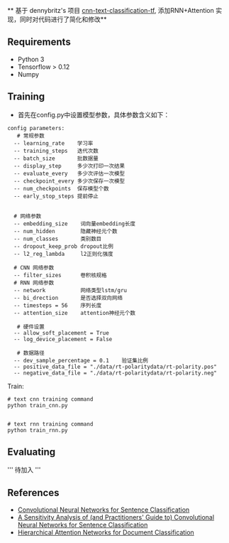 ** 基于 dennybritz's 项目 [cnn-text-classification-tf](https://github.com/dennybritz/cnn-text-classification-tf), 添加RNN+Attention 实现，同时对代码进行了简化和修改**


## Requirements

- Python 3
- Tensorflow > 0.12
- Numpy

## Training

- 首先在config.py中设置模型参数，具体参数含义如下：

```
config parameters:
   # 常规参数
  -- learning_rate    学习率
  -- training_steps   迭代次数
  -- batch_size       批数据量
  -- display_step     多少次打印一次结果
  -- evaluate_every   多少次评估一次模型
  -- checkpoint_every 多少次保存一次模型
  -- num_checkpoints  保存模型个数
  -- early_stop_steps 提前停止
  
  
  # 网络参数
  -- embedding_size    词向量embedding长度
  -- num_hidden        隐藏神经元个数
  -- num_classes       类别数目
  -- dropout_keep_prob dropout比例
  -- l2_reg_lambda     l2正则化强度
  
  # CNN 网络参数
  -- filter_sizes      卷积核规格
  # RNN 网络参数
  -- network           网络类型lstm/gru
  -- bi_drection       是否选择双向网络
  -- timesteps = 56    序列长度
  -- attention_size    attention神经元个数
  
   # 硬件设置
  -- allow_soft_placement = True
  -- log_device_placement = False
  
   # 数据路径
  -- dev_sample_percentage = 0.1    验证集比例
  -- positive_data_file = "./data/rt-polaritydata/rt-polarity.pos"
  -- negative_data_file = "./data/rt-polaritydata/rt-polarity.neg"

```

Train:

```
# text cnn training command
python train_cnn.py


# text rnn training command
python train_rnn.py

```

## Evaluating

'''
待加入
'''

## References

- [Convolutional Neural Networks for Sentence Classification](http://arxiv.org/abs/1408.5882)
- [A Sensitivity Analysis of (and Practitioners' Guide to) Convolutional Neural Networks for Sentence Classification](http://arxiv.org/abs/1510.03820)
- [Hierarchical Attention Networks for Document Classification](http://www.aclweb.org/anthology/N16-1174)
